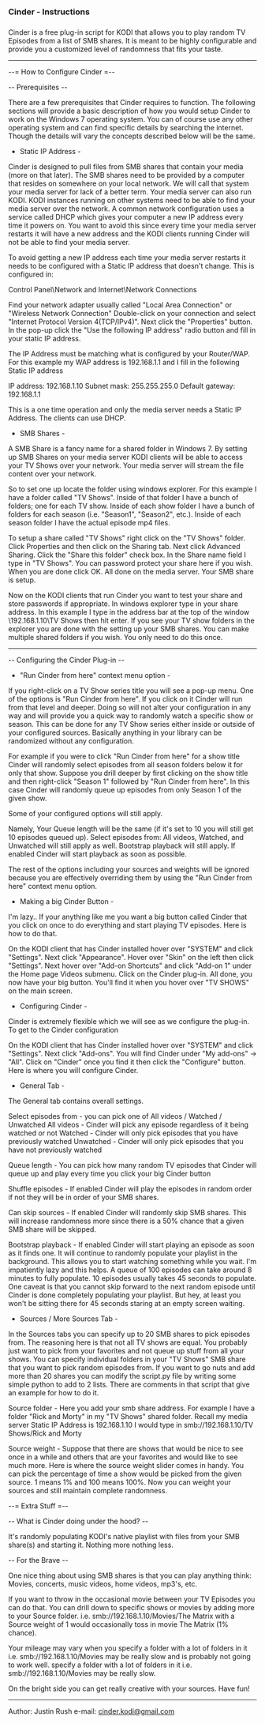 ###
### Cinder - Instructions
###

Cinder is a free plug-in script for KODI that allows you to play random TV Episodes from a list of SMB shares.
It is meant to be highly configurable and provide you a customized level of randomness that fits your taste.

------------------------------------------------------------------------------------------------------------

--= How to Configure Cinder =-- 

-- Prerequisites --

There are a few prerequisites that Cinder requires to function. 
The following sections will provide a basic description of how you would setup Cinder to work on the 
Windows 7 operating system. You can of course use any other operating system and can find specific details
by searching the internet. Though the details will vary the concepts described below will be the same. 


- Static IP Address -

Cinder is designed to pull files from SMB shares that contain your media (more on that later). 
The SMB shares need to be provided by a computer that resides on somewhere on your local network.
We will call that system your media server for lack of a better term. Your media server can also run KODI.
KODI instances running on other systems need to be able to find your media server over the network. 
A common network configuration uses a service called DHCP which gives your computer a new IP address 
every time it powers on. You want to avoid this since every time your media server restarts it will have
a new address and the KODI clients running Cinder will not be able to find your media server.

To avoid getting a new IP address each time your media server restarts it needs to be configured with a
Static IP address that doesn't change. This is configured in:

Control Panel\Network and Internet\Network Connections 

Find your network adapter usually called "Local Area Connection" or "Wireless Network Connection"
Double-click on your connection and select "Internet Protocol Version 4(TCP/IPv4)". 
Next click the "Properties" button.
In the pop-up click the "Use the following IP address" radio button and fill in your static IP address.

The IP Address must be matching what is configured by your Router/WAP. For this example my WAP address is
192.168.1.1 and I fill in the following Static IP address

IP address: 192.168.1.10
Subnet mask: 255.255.255.0
Default gateway: 192.168.1.1

This is a one time operation and only the media server needs a Static IP Address. The clients can use DHCP.


- SMB Shares -

A SMB Share is a fancy name for a shared folder in Windows 7. By setting up SMB Shares on your media server
KODI clients will be able to access your TV Shows over your network. Your media server will stream the file
content over your network.

So to set one up locate the folder using windows explorer. For this example I have a folder called "TV Shows". 
Inside of that folder I have a bunch of folders; one for each TV show. Inside of each show folder I have
a bunch of folders for each season (i.e. "Season1", "Season2", etc.). Inside of each season folder I have
the actual episode mp4 files.

To setup a share called "TV Shows" right click on the "TV Shows" folder. Click Properties and then click on
the Sharing tab. Next click Advanced Sharing. Click the "Share this folder" check box. In the Share name
field I type in "TV Shows". You can password protect your share here if you wish. When you are done click OK.
All done on the media server. Your SMB share is setup.

Now on the KODI clients that run Cinder you want to test your share and store passwords if appropriate.
In windows explorer type in your share address. In this example I type in the address bar at the top of the
window \\192.168.1.10\TV Shows then hit enter. If you see your TV show folders in the explorer you are
done with the setting up your SMB shares. You can make multiple shared folders if you wish. 
You only need to do this once.


------------------------------------------------------------------------------------------------------------


-- Configuring the Cinder Plug-in --

- "Run Cinder from here" context menu option -

If you right-click on a TV Show series title you will see a pop-up menu. One of the options is
"Run Cinder from here". If you click on it Cinder will run from that level and deeper. Doing so will not alter
your configuration in any way and will provide you a quick way to randomly watch a specific show or season.
This can be done for any TV Show series either inside or outside of your configured sources.
Basically anything in your library can be randomized without any configuration.

For example if you were to click "Run Cinder from here" for a show title Cinder will randomly select 
episodes from all season folders below it for only that show.
Suppose you drill deeper by first clicking on the show title and then right-click "Season 1" followed
by "Run Cinder from here". In this case Cinder will randomly queue up episodes from only Season 1
of the given show.

Some of your configured options will still apply. 

Namely, Your Queue length will be the same (if it's set to 10 you will still get 10 episodes queued up).
Select episodes from: All videos, Watched, and Unwatched will still apply as well.
Bootstrap playback will still apply. If enabled Cinder will start playback as soon as possible.

The rest of the options including your sources and weights will be ignored because you are effectively
overriding them by using the "Run Cinder from here" context menu option.


- Making a big Cinder Button -

I'm lazy.. If your anything like me you want a big button called Cinder that you click on once 
to do everything and start playing TV episodes. Here is how to do that.

On the KODI client that has Cinder installed hover over "SYSTEM" and click "Settings". Next click "Appearance".
Hover over "Skin" on the left then click "Settings". Next hover over "Add-on Shortcuts" and click "Add-on 1" 
under the Home page Videos submenu. Click on the Cinder plug-in. All done, you now have your big button.
You'll find it when you hover over "TV SHOWS" on the main screen.


- Configuring Cinder -

Cinder is extremely flexible which we will see as we configure the plug-in. To get to the Cinder configuration

On the KODI client that has Cinder installed hover over "SYSTEM" and click "Settings". Next click "Add-ons". 
You will find Cinder under "My add-ons" -> "All". Click on "Cinder" once you find it then click the 
"Configure" button. Here is where you will configure Cinder.

  - General Tab -

  The General tab contains overall settings.

  Select episodes from - you can pick one of All videos / Watched / Unwatched
            All videos - Cinder will pick any episode regardless of it being watched or not
               Watched - Cinder will only pick episodes that you have previously watched
             Unwatched - Cinder will only pick episodes that you have not previously watched

  Queue length - You can pick how many random TV episodes that Cinder will queue up and play every time
                 you click your big Cinder button

  Shuffle episodes - If enabled Cinder will play the episodes in random order if not they will be in order
                     of your SMB shares.

  Can skip sources - If enabled Cinder will randomly skip SMB shares. This will increase randomness more
                     since there is a 50% chance that a given SMB share will be skipped.

  Bootstrap playback - If enabled Cinder will start playing an episode as soon as it finds one. It will
                       continue to randomly populate your playlist in the background. This allows you to
                       start watching something while you wait. I'm impatiently lazy and this helps.
                       A queue of 100 episodes can take around 8 minutes to fully populate. 
                       10 episodes usually takes 45 seconds to populate. One caveat is that you cannot
                       skip forward to the next random episode until Cinder is done completely populating 
                       your playlist. But hey, at least you won't be sitting there for 45 seconds staring
                       at an empty screen waiting.


  - Sources / More Sources Tab -

  In the Sources tabs you can specify up to 20 SMB shares to pick episodes from. The reasoning here is that
  not all TV shows are equal. You probably just want to pick from your favorites and not queue up stuff from
  all your shows.  You can specify individual folders in your "TV Shows" SMB share that you want to pick 
  random episodes from. If you want to go nuts and add more than 20 shares you can modify the script.py
  file by writing some simple python to add to 2 lists. There are comments in that script that give an
  example for how to do it.

  Source folder - Here you add your smb share address. For example I have a folder "Rick and Morty" in my
                  "TV Shows" shared folder. Recall my media server Static IP Address is 192.168.1.10
                  I would type in smb://192.168.1.10/TV Shows/Rick and Morty 

  Source weight - Suppose that there are shows that would be nice to see once in a while and others that
                  are your favorites and would like to see much more. Here is where the source weight
                  slider comes in handy. You can pick the percentage of time a show would be picked from
                  the given source. 1 means 1% and 100 means 100%. Now you can weight your sources and
                  still maintain complete randomness.



--= Extra Stuff =-- 

-- What is Cinder doing under the hood? --

It's randomly populating KODI's native playlist with files from your SMB share(s) and starting it. 
Nothing more nothing less.


-- For the Brave --

One nice thing about using SMB shares is that you can play anything think: Movies, concerts, music videos,
home videos, mp3's, etc.

If you want to throw in the occasional movie between your TV Episodes you can do that. You can drill down
to specific shows or movies by adding more to your Source folder. i.e. smb://192.168.1.10/Movies/The Matrix 
with a Source weight of 1 would occasionally toss in movie The Matrix (1% chance). 

Your mileage may vary when you specify a folder with a lot of folders in it 
i.e. smb://192.168.1.10/Movies may be really slow and is probably not going to work well. 
specify a folder with a lot of folders in it i.e. smb://192.168.1.10/Movies may be really slow.

On the bright side you can get really creative with your sources. Have fun!



------------------------------------------------------------------------------------------------------------

Author: Justin Rush
e-mail: cinder.kodi@gmail.com


